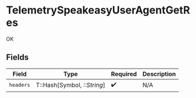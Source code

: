 # TelemetrySpeakeasyUserAgentGetRes

OK


## Fields

| Field                       | Type                        | Required                    | Description                 |
| --------------------------- | --------------------------- | --------------------------- | --------------------------- |
| `headers`                   | T::Hash[Symbol, *::String*] | :heavy_check_mark:          | N/A                         |